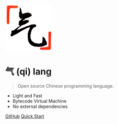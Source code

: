<!-- _coverpage.md -->

<img src="assets/images/logo_transp.png" alt="logo" width="150" title="Qi programming language."/>

# 气 (qi) lang

> Open source Chinese programming language.

* Light and Fast
* Bytecode Virtual Machine
* No external dependencies

[GitHub](https://github.com/anonymousaaardvark/qi/)
[Quick Start](quick_start.md)

